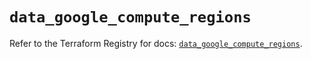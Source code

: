 # `data_google_compute_regions`

Refer to the Terraform Registry for docs: [`data_google_compute_regions`](https://registry.terraform.io/providers/hashicorp/google/5.29.1/docs/data-sources/compute_regions).
